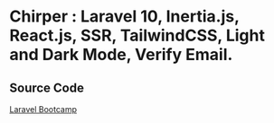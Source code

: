 # Chirper : Laravel 10, Inertia.js, React.js, SSR, TailwindCSS, Light and Dark Mode, Verify Email.

## Source Code
[Laravel Bootcamp](https://bootcamp.laravel.com/inertia/installation)

